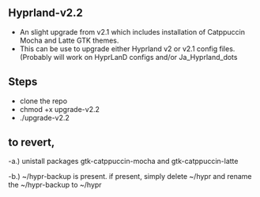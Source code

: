 ## Hyprland-v2.2
- An slight upgrade from v2.1 which includes installation of Catppuccin Mocha and Latte GTK themes. 
- This can be use to upgrade either Hyprland v2 or v2.1 config files. (Probably will work on HyprLanD configs and/or Ja_Hyprland_dots


## Steps
- clone the repo 
- chmod +x upgrade-v2.2
- ./upgrade-v2.2



## to revert, 

-a.) unistall packages gtk-catppuccin-mocha and gtk-catppuccin-latte 

-b.) ~/hypr-backup is present. if present, simply delete ~/hypr and rename the ~/hypr-backup to ~/hypr
